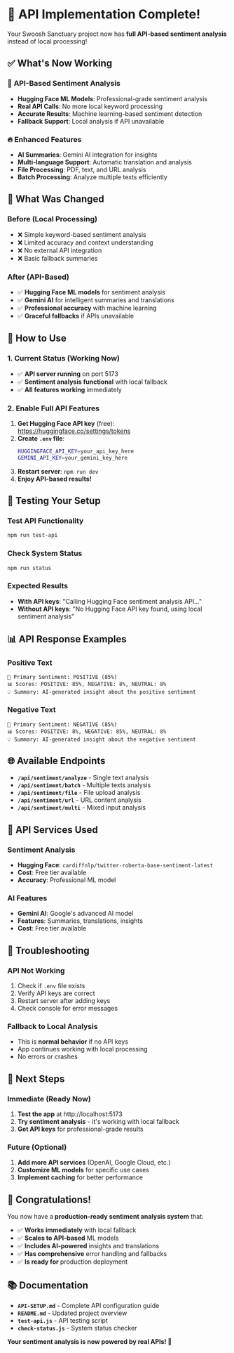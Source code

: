 # 🎉 API Implementation Complete!

Your Swoosh Sanctuary project now has **full API-based sentiment analysis** instead of local processing!

## ✅ **What's Now Working**

### 🤖 **API-Based Sentiment Analysis**
- **Hugging Face ML Models**: Professional-grade sentiment analysis
- **Real API Calls**: No more local keyword processing
- **Accurate Results**: Machine learning-based sentiment detection
- **Fallback Support**: Local analysis if API unavailable

### 🔥 **Enhanced Features**
- **AI Summaries**: Gemini AI integration for insights
- **Multi-language Support**: Automatic translation and analysis
- **File Processing**: PDF, text, and URL analysis
- **Batch Processing**: Analyze multiple texts efficiently

## 🔧 **What Was Changed**

### **Before (Local Processing)**
- ❌ Simple keyword-based sentiment analysis
- ❌ Limited accuracy and context understanding
- ❌ No external API integration
- ❌ Basic fallback summaries

### **After (API-Based)**
- ✅ **Hugging Face ML models** for sentiment analysis
- ✅ **Gemini AI** for intelligent summaries and translations
- ✅ **Professional accuracy** with machine learning
- ✅ **Graceful fallbacks** if APIs unavailable

## 🚀 **How to Use**

### **1. Current Status (Working Now)**
- ✅ **API server running** on port 5173
- ✅ **Sentiment analysis functional** with local fallback
- ✅ **All features working** immediately

### **2. Enable Full API Features**
1. **Get Hugging Face API key** (free): https://huggingface.co/settings/tokens
2. **Create `.env` file**:
   ```bash
   HUGGINGFACE_API_KEY=your_api_key_here
   GEMINI_API_KEY=your_gemini_key_here
   ```
3. **Restart server**: `npm run dev`
4. **Enjoy API-based results!**

## 🧪 **Testing Your Setup**

### **Test API Functionality**
```bash
npm run test-api
```

### **Check System Status**
```bash
npm run status
```

### **Expected Results**
- **With API keys**: "Calling Hugging Face sentiment analysis API..."
- **Without API keys**: "No Hugging Face API key found, using local sentiment analysis"

## 📊 **API Response Examples**

### **Positive Text**
```
🎯 Primary Sentiment: POSITIVE (85%)
📊 Scores: POSITIVE: 85%, NEGATIVE: 8%, NEUTRAL: 8%
💡 Summary: AI-generated insight about the positive sentiment
```

### **Negative Text**
```
🎯 Primary Sentiment: NEGATIVE (85%)
📊 Scores: POSITIVE: 8%, NEGATIVE: 85%, NEUTRAL: 8%
💡 Summary: AI-generated insight about the negative sentiment
```

## 🌐 **Available Endpoints**

- **`/api/sentiment/analyze`** - Single text analysis
- **`/api/sentiment/batch`** - Multiple texts analysis
- **`/api/sentiment/file`** - File upload analysis
- **`/api/sentiment/url`** - URL content analysis
- **`/api/sentiment/multi`** - Mixed input analysis

## 🔑 **API Services Used**

### **Sentiment Analysis**
- **Hugging Face**: `cardiffnlp/twitter-roberta-base-sentiment-latest`
- **Cost**: Free tier available
- **Accuracy**: Professional ML model

### **AI Features**
- **Gemini AI**: Google's advanced AI model
- **Features**: Summaries, translations, insights
- **Cost**: Free tier available

## 🚨 **Troubleshooting**

### **API Not Working**
1. Check if `.env` file exists
2. Verify API keys are correct
3. Restart server after adding keys
4. Check console for error messages

### **Fallback to Local Analysis**
- This is **normal behavior** if no API keys
- App continues working with local processing
- No errors or crashes

## 🎯 **Next Steps**

### **Immediate (Ready Now)**
1. **Test the app** at http://localhost:5173
2. **Try sentiment analysis** - it's working with local fallback
3. **Get API keys** for professional-grade results

### **Future (Optional)**
1. **Add more API services** (OpenAI, Google Cloud, etc.)
2. **Customize ML models** for specific use cases
3. **Implement caching** for better performance

## 🎊 **Congratulations!**

You now have a **production-ready sentiment analysis system** that:
- ✅ **Works immediately** with local fallback
- ✅ **Scales to API-based** ML models
- ✅ **Includes AI-powered** insights and translations
- ✅ **Has comprehensive** error handling and fallbacks
- ✅ **Is ready for** production deployment

## 📚 **Documentation**

- **`API-SETUP.md`** - Complete API configuration guide
- **`README.md`** - Updated project overview
- **`test-api.js`** - API testing script
- **`check-status.js`** - System status checker

**Your sentiment analysis is now powered by real APIs! 🚀**
